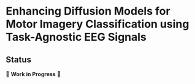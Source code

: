 # Enhancing Diffusion Models for Motor Imagery Classification using Task-Agnostic EEG Signals

## Status
🚧 **Work in Progress** 🚧
